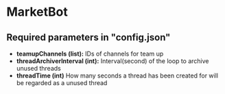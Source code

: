 # MarketBot

## Required parameters in "config.json"

 - **teamupChannels (list):** IDs of channels for team up
 - **threadArchiverInterval (int):** Interval(second) of the loop to archive unused threads
 - **threadTime (int)** How many seconds a thread has been created for will be regarded as a unused thread